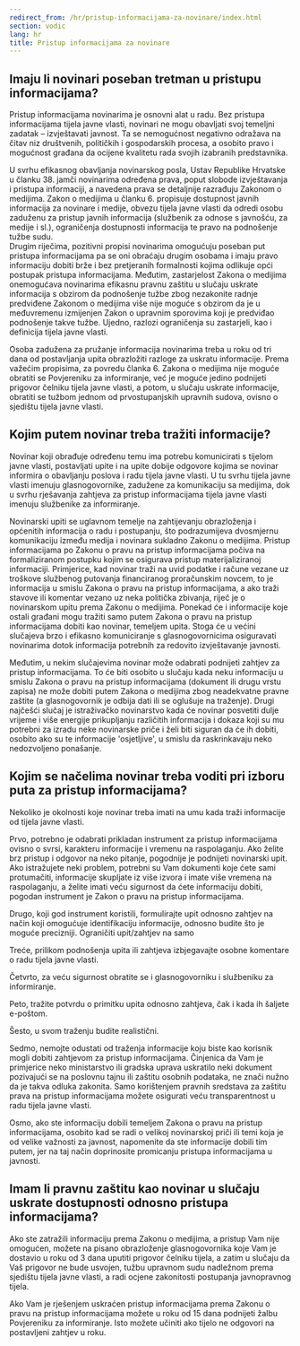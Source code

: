 ```yaml
---
redirect_from: /hr/pristup-informacijama-za-novinare/index.html
section: vodic
lang: hr
title: Pristup informacijama za novinare
---
```


## Imaju li novinari poseban tretman u pristupu informacijama?

Pristup informacijama novinarima je osnovni alat u radu. Bez pristupa informacijama tijela javne vlasti, novinari ne mogu obavljati svoj temeljni zadatak – izvještavati javnost. Ta se nemogućnost negativno odražava na čitav niz društvenih, političkih i gospodarskih procesa, a osobito pravo  i mogućnost građana da ocijene kvalitetu rada svojih izabranih predstavnika.

U svrhu efikasnog obavljanja novinarskog posla, Ustav Republike Hrvatske u članku 38. jamči novinarima određena prava, poput slobode izvještavanja i pristupa informaciji, a navedena prava se detaljnije razrađuju Zakonom o medijima. Zakon o medijima u članku 6. propisuje dostupnost javnih informacija za novinare i medije, obvezu tijela javne vlasti da odredi osobu zaduženu za pristup javnih informacija (službenik za odnose s javnošću, za medije i sl.), ograničenja dostupnosti informacija te pravo na podnošenje tužbe sudu.  
Drugim riječima, pozitivni propisi novinarima omogućuju poseban put pristupa informacijama pa se oni obraćaju drugim osobama i imaju pravo informaciju dobiti brže i bez pretjeranih formalnosti kojima odlikuje opći postupak pristupa informacijama. Međutim, zastarjelost Zakona o medijima onemogućava novinarima efikasnu pravnu zaštitu u slučaju uskrate informacija s obzirom da podnošenje tužbe zbog nezakonite radnje predviđene Zakonom o medijima više nije moguće  s obzirom da je u međuvremenu izmijenjen Zakon o upravnim sporovima koji je predviđao podnošenje takve tužbe. Ujedno, razlozi ograničenja su zastarjeli, kao i definicija tijela javne vlasti.

Osoba zadužena za pružanje informacija novinarima treba u roku od tri dana od postavljanja upita obrazložiti razloge za uskratu informacije. Prema važećim propisima, za povredu članka 6. Zakona o medijima nije moguće obratiti se Povjereniku za informiranje, već je moguće jedino podnijeti prigovor čelniku tijela javne vlasti, a potom, u slučaju uskrate informacije, obratiti se  tužbom jednom od prvostupanjskih upravnih sudova, ovisno o sjedištu tijela javne vlasti.

## Kojim putem novinar treba tražiti informacije?

Novinar koji obrađuje određenu temu ima potrebu komunicirati s tijelom javne vlasti, postavljati upite i na upite dobije odgovore kojima se novinar informira o obavljanju poslova i radu tijela javne vlasti. U tu svrhu tijela javne vlasti imenuju glasnogovornike, zadužene za komunikaciju sa medijima, dok u svrhu rješavanja zahtjeva za pristup informacijama tijela javne vlasti imenuju službenike za informiranje.

Novinarski upiti se uglavnom temelje na zahtijevanju obrazloženja i općenitih informacija o radu i postupanju, što podrazumijeva dvosmjernu komunikaciju između medija i novinara sukladno Zakonu o medijima. Pristup informacijama po Zakonu o pravu na pristup informacijama počiva na formaliziranom postupku kojim se osigurava pristup materijaliziranoj informaciji.  Primjerice, kad novinar traži na uvid podatke i račune vezane uz troškove službenog putovanja financiranog proračunskim novcem, to je informacija u smislu Zakona o pravu na pristup informacijama, a ako traži stavove ili komentar vezano uz neka politička zbivanja, riječ je o novinarskom upitu prema Zakonu o medijima. Ponekad će i informacije koje ostali građani mogu tražiti samo putem Zakona o pravu na pristup informacijama dobiti kao novinar, temeljem upita. Stoga će u većini slučajeva brzo i efikasno komuniciranje s glasnogovornicima osiguravati novinarima dotok informacija potrebnih za redovito izvještavanje javnosti.

Međutim, u nekim slučajevima novinar može odabrati podnijeti zahtjev za pristup informacijama. To će biti osobito u slučaju kada neku informaciju u smislu Zakona o pravu na pristup informacijama (dokument ili drugu vrstu zapisa) ne može dobiti putem Zakona o medijima zbog neadekvatne pravne zaštite (a glasnogovornik je odbija dati ili se oglušuje na traženje). Drugi najčešći slučaj je istraživačko novinarstvo kada će novinar posvetiti dulje vrijeme i više energije prikupljanju različitih informacija i dokaza koji su mu potrebni za izradu neke novinarske priče i želi biti siguran da će ih dobiti, osobito ako su te informacije 'osjetljive', u smislu da raskrinkavaju neko nedozvoljeno ponašanje. 

## Kojim se načelima novinar treba voditi pri izboru puta za pristup informacijama?

Nekoliko je okolnosti koje novinar treba imati na umu kada traži informacije od tijela javne vlasti.

Prvo, potrebno je odabrati prikladan instrument za pristup informacijama ovisno o svrsi, karakteru informacije i vremenu na raspolaganju. Ako želite brz pristup i odgovor na neko pitanje, pogodnije je podnijeti novinarski upit. Ako istražujete neki problem, potrebni su Vam dokumenti koje ćete sami protumačiti, informacije skupljate iz više izvora  i imate više vremena na raspolaganju, a želite imati veću sigurnost da ćete informaciju dobiti, pogodan instrument je Zakon o pravu na pristup informacijama.

Drugo, koji god instrument koristili, formulirajte upit odnosno zahtjev na način koji omogućuje identifikaciju informacije, odnosno budite što je moguće precizniji. Ograničiti upit/zahtjev na samo

Treće, prilikom podnošenja upita ili zahtjeva izbjegavajte osobne komentare o radu tijela javne vlasti.

Četvrto, za veću sigurnost obratite se i glasnogovorniku i službeniku za informiranje. 

Peto, tražite potvrdu o primitku upita odnosno zahtjeva, čak i kada ih šaljete e-poštom. 

Šesto, u svom traženju budite realistični. 

Sedmo, nemojte odustati od traženja informacije koju biste kao korisnik mogli dobiti zahtjevom za pristup informacijama. Činjenica da Vam je primjerice neko ministarstvo ili gradska uprava uskratilo neki dokument pozivajući se na poslovnu tajnu ili zaštitu osobnih podataka, ne znači nužno da je takva odluka zakonita. Samo korištenjem pravnih sredstava za zaštitu prava na pristup informacijama možete osigurati veću transparentnost u radu tijela javne vlasti.

Osmo, ako ste informaciju dobili temeljem Zakona o pravu na pristup informacijama, osobito kad se radi o velikoj novinarskoj priči ili temi koja je od velike važnosti za javnost, napomenite da ste informacije dobili tim putem, jer na taj način doprinosite promicanju pristupa informacijama u javnosti. 

## Imam li pravnu zaštitu kao novinar u slučaju uskrate dostupnosti odnosno pristupa informacijama?

Ako ste zatražili informaciju prema Zakonu o medijima, a pristup Vam nije omogućen, možete na pisano obrazloženje glasnogovornika koje Vam je dostavio u roku od 3 dana uputiti prigovor čelniku tijela, a zatim  u slučaju da Vaš prigovor ne bude usvojen, tužbu upravnom sudu nadležnom prema sjedištu tijela javne vlasti, a radi ocjene zakonitosti postupanja javnopravnog tijela.

Ako Vam je rješenjem uskraćen pristup informacijama prema Zakonu o pravu na pristup informacijama možete u roku od 15 dana podnijeti žalbu Povjereniku za informiranje. Isto možete učiniti ako tijelo ne odgovori na postavljeni zahtjev u roku.